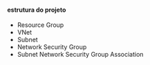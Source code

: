 #### estrutura do projeto

- Resource Group
- VNet
- Subnet
- Network Security Group
- Subnet Network Security Group Association